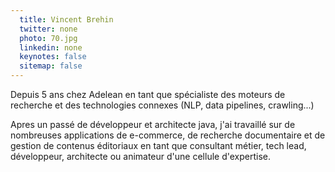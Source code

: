 ```yaml
---
  title: Vincent Brehin
  twitter: none
  photo: 70.jpg
  linkedin: none
  keynotes: false
  sitemap: false
---
```

Depuis 5 ans chez Adelean en tant que  spécialiste des moteurs de recherche et des technologies connexes (NLP,  data pipelines, crawling...)

Apres un passé de développeur et  architecte java, j'ai travaillé sur de nombreuses applications de  e-commerce, de recherche documentaire et de gestion de contenus  éditoriaux en tant que consultant métier, tech lead, développeur,  architecte ou animateur d'une cellule d'expertise.